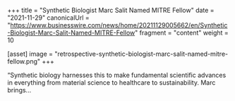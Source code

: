 +++
title = "Synthetic Biologist Marc Salit Named MITRE Fellow"
date = "2021-11-29"
canonicalUrl = "https://www.businesswire.com/news/home/20211129005662/en/Synthetic-Biologist-Marc-Salit-Named-MITRE-Fellow"
fragment = "content"
weight = 10

[asset]
    image = "retrospective-synthetic-biologist-marc-salit-named-mitre-fellow.png"
+++

“Synthetic biology harnesses this to make fundamental scientific advances 
in everything from material science to healthcare to sustainability. Marc 
brings...
